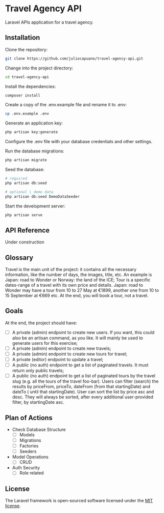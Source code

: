 # Travel Agency API

Laravel APIs application for a travel agency.

## Installation

Clone the repository:

```bash
git clone https://github.com/juliocapuano/travel-agency-api.git
```

Change into the project directory:

```bash
cd travel-agency-api
```

Install the dependencies:

```bash
composer install
```

Create a copy of the .env.example file and rename it to .env:

```bash
cp .env.example .env
```

Generate an application key:

```bash
php artisan key:generate
```

Configure the .env file with your database credentials and other settings.

Run the database migrations:

```bash
php artisan migrate
```

Seed the database:

```bash
# required
php artisan db:seed

# optional | demo data  
php artisan db:seed DemoDataSeeder
```

Start the development server:

```bash
php artisan serve
```

## API Reference

Under construction

[//]: # (#### Get all items)

[//]: # ()

[//]: # (```http)

[//]: # (  GET /api/items)

[//]: # (```)

[//]: # ()

[//]: # (| Parameter | Type     | Description                |)

[//]: # (|:----------|:---------|:---------------------------|)

[//]: # (| `api_key` | `string` | **Required**. Your API key |)

[//]: # ()

[//]: # (#### Get item)

[//]: # ()

[//]: # (```http)

[//]: # (  GET /api/items/${id})

[//]: # (```)

[//]: # ()

[//]: # (| Parameter | Type     | Description                       |)

[//]: # (|:----------|:---------|:----------------------------------|)

[//]: # (| `id`      | `string` | **Required**. Id of item to fetch |)

[//]: # ()

[//]: # (#### add&#40;num1, num2&#41;)

[//]: # ()

[//]: # (Takes two numbers and returns the sum.)

## Glossary

Travel is the main unit of the project: it contains all the necessary information, like the number of days, the images,
title, etc. An example is Japan: road to Wonder or Norway: the land of the ICE;
Tour is a specific dates-range of a travel with its own price and details. Japan: road to Wonder may have a tour from 10
to 27 May at €1899, another one from 10 to 15 September at €669 etc. At the end, you will book a tour, not a travel.

## Goals

At the end, the project should have:

- [ ] A private (admin) endpoint to create new users. If you want, this could also be an artisan command, as you like.
  It will mainly be used to generate users for this exercise;
- [ ] A private (admin) endpoint to create new travels;
- [ ] A private (admin) endpoint to create new tours for travel;
- [ ] A private (editor) endpoint to update a travel;
- [ ] A public (no auth) endpoint to get a list of paginated travels. It must return only public travels;
- [ ] A public (no auth) endpoint to get a list of paginated tours by the travel slug (e.g. all the tours of the travel
  foo-bar). Users can filter (search) the results by priceFrom, priceTo, dateFrom (from that startingDate) and dateTo (
  until that startingDate). User can sort the list by price asc and desc. They will always be sorted, after every
  additional user-provided filter, by startingDate asc.

## Plan of Actions

- Check Database Structure
    - [ ] Models
    - [ ] Migrations
    - [ ] Factories
    - [ ] Seeders
- Model Operations
    - [ ] CRUD
- Auth Security
    - [ ] Role related

## License

The Laravel framework is open-sourced software licensed under the [MIT license](https://opensource.org/licenses/MIT).
